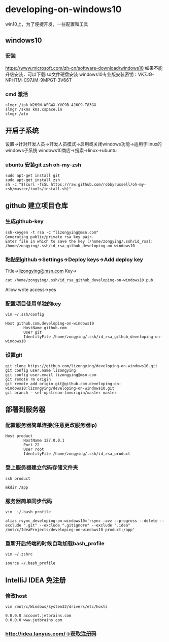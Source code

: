 # developing-on-windows10
win10上，为了便捷开发，一些配置和工具

## windows10
### 安装
https://www.microsoft.com/zh-cn/software-download/windows10
如果不能升级安装，可以下载iso文件硬盘安装
windows10专业版安装密钥：VK7JG-NPHTM-C97JM-9MPGT-3V66T
### cmd 激活
~~~
slmgr /ipk W269N-WFGWX-YVC9B-4J6C9-T83GX
slmgr /skms kms.xspace.in
slmgr /ato
~~~
## 开启子系统
设置->针对开发人员->开发人员模式->启用或关闭windows功能->适用于linux的windows子系统
windows10商店->搜索->linux->ubuntu
### ubuntu 安装git zsh oh-my-zsh
~~~
sudo apt-get install git
sudo apt-get install zsh
sh -c "$(curl -fsSL https://raw.github.com/robbyrussell/oh-my-zsh/master/tools/install.sh)"
~~~
## github 建立项目仓库
### 生成github-key
~~~
ssh-keygen -t rsa -C "lizongying@msn.com"
Generating public/private rsa key pair.
Enter file in which to save the key (/home/zongying/.ssh/id_rsa): /home/zongying/.ssh/id_rsa_github_developing-on-windows10
~~~
### 粘贴到github->Settings->Deploy keys->Add deploy key
Title->lizongying@msn.com
Key->
~~~
cat /home/zongying/.ssh/id_rsa_github_developing-on-windows10.pub
~~~
Allow write access->yes
### 配置项目使用单独的key
~~~
vim ~/.ssh/config
~~~
```
Host github.com.developing-on-windows10
        HostName github.com
        User git
        IdentityFile /home/zongying/.ssh/id_rsa_github_developing-on-windows10
```
### 设置git
~~~
git clone https://github.com/lizongying/developing-on-windows10.git
git config user.name lizongying
git config user.email lizongying@msn.com
git remote rm origin
git remote add origin git@github.com.developing-on-windows10:lizongying/developing-on-windows10.git
git branch --set-upstream-to=origin/master master
~~~

## 部署到服务器
### 配置服务器简单连接(注意更改服务器ip)
```
Host product
        HostName 127.0.0.1
        Port 22
        User root
        IdentityFile /home/zongying/.ssh/id_rsa_product
```
### 登上服务器建立代码存储文件夹
```
ssh product
```
```
mkdir /app
```
### 服务器简单同步代码
~~~
vim  ~/.bash_profile
~~~
~~~
alias rsync_developing-on-windows10='rsync -avz --progress --delete --exclude ".git" --exclude ".gitignore" --exclude ".idea" /mnt/c/IdeaProjects/developing-on-windows10 product:/app'
~~~
### 重新开启终端的时候自动加载bash_profile
~~~
vim ~/.zshrc
~~~
~~~
source ~/.bash_profile
~~~
## IntelliJ IDEA 免注册
### 修改host
~~~
vim /mnt/c/Windows/System32/drivers/etc/hosts
~~~
~~~
0.0.0.0 account.jetbrains.com
0.0.0.0 www.jetbrains.com
~~~
### http://idea.lanyus.com/->获取注册码

